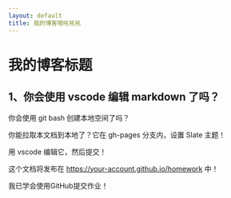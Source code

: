 ```yaml
---
layout: default
title: 我的博客哦吼吼吼
---
```


# 我的博客标题

## 1、你会使用 vscode 编辑 markdown 了吗？

你会使用 git bash 创建本地空间了吗？

你能拉取本文档到本地了？它在 gh-pages 分支内，设置 Slate 主题！

用 vscode 编辑它，然后提交！

这个文档将发布在 https://your-account.github.io/homework 中！

我已学会使用GitHub提交作业！